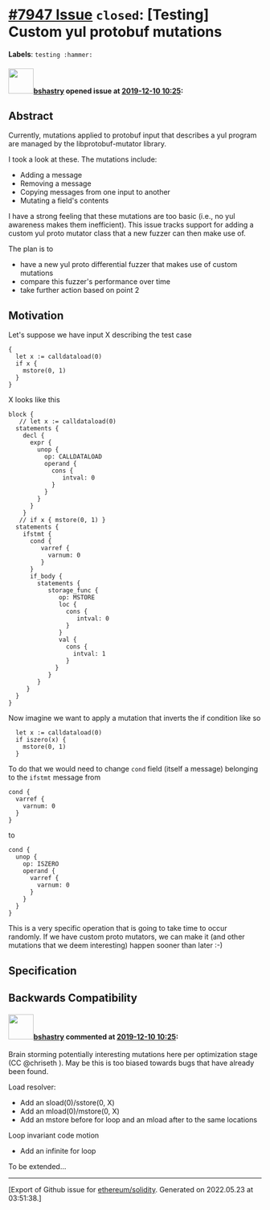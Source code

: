 # [\#7947 Issue](https://github.com/ethereum/solidity/issues/7947) `closed`: [Testing] Custom yul protobuf mutations
**Labels**: `testing :hammer:`


#### <img src="https://avatars.githubusercontent.com/u/2388185?v=4" width="50">[bshastry](https://github.com/bshastry) opened issue at [2019-12-10 10:25](https://github.com/ethereum/solidity/issues/7947):

## Abstract

Currently, mutations applied to protobuf input that describes a yul program are managed by the libprotobuf-mutator library.

I took a look at these. The mutations include:
  - Adding a message
  - Removing a message
  - Copying messages from one input to another
  - Mutating a field's contents

I have a strong feeling that these mutations are too basic (i.e., no yul awareness makes them inefficient). This issue tracks support for adding a custom yul proto mutator class that a new fuzzer can then make use of.

The plan is to
  - have a new yul proto differential fuzzer that makes use of custom mutations
  - compare this fuzzer's performance over time
  - take further action based on point 2

## Motivation

Let's suppose we have input X describing the test case

```
{
  let x := calldataload(0)
  if x {
    mstore(0, 1)    
  }
}
```

X looks like this

```
block {
   // let x := calldataload(0)
  statements {
    decl {
      expr {
        unop {
          op: CALLDATALOAD
          operand {
            cons {
               intval: 0
            }
          }
        }
      }
    }
   // if x { mstore(0, 1) }
  statements {
    ifstmt {
      cond {
         varref {
           varnum: 0
         }
      }
      if_body {
        statements {
           storage_func {
              op: MSTORE
              loc {
                cons {
                   intval: 0
                }
              }
              val {
                cons {
                  intval: 1
                }
             }
           }
        }
     }
  }
}
```

Now imagine we want to apply a mutation that inverts the if condition like so

```
  let x := calldataload(0)
  if iszero(x) {
    mstore(0, 1)    
  }
```

To do that we would need to change `cond` field (itself a message) belonging to the `ifstmt` message from

```
cond {
  varref {
    varnum: 0
  }
}
```

to

```
cond {
  unop {
    op: ISZERO
    operand {
      varref {
        varnum: 0
      }
    }
  }
}
```

This is a very specific operation that is going to take time to occur randomly. If we have custom proto mutators, we can make it (and other mutations that we deem interesting) happen sooner than later :-)


## Specification

<!--
The technical specification should describe the syntax and semantics of any new feature. The
specification should be detailed enough to allow any developer to implement the functionality.
-->

## Backwards Compatibility

<!--
All language changes that introduce backwards incompatibilities must include a section describing
these incompatibilities and their severity.

Please describe how you propose to deal with these incompatibilities.
-->

#### <img src="https://avatars.githubusercontent.com/u/2388185?v=4" width="50">[bshastry](https://github.com/bshastry) commented at [2019-12-10 10:25](https://github.com/ethereum/solidity/issues/7947#issuecomment-567477902):

Brain storming potentially interesting mutations here per optimization stage (CC @chriseth ). May be this is too biased towards bugs that have already been found.

Load resolver:
  - Add an sload(0)/sstore(0, X)
  - Add an mload(0)/mstore(0, X)
  - Add an mstore before for loop and an mload after to the same locations

Loop invariant code motion
  - Add an infinite for loop

To be extended...


-------------------------------------------------------------------------------



[Export of Github issue for [ethereum/solidity](https://github.com/ethereum/solidity). Generated on 2022.05.23 at 03:51:38.]
